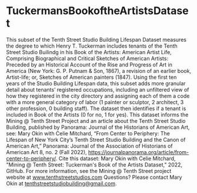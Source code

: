 # TuckermansBookoftheArtistsDataset
This subset of the Tenth Street Studio Building Lifespan Dataset measures the
degree to which Henry T. Tuckerman includes tenants of the Tenth Street Studio Builindg in his Book of the Artists: American Artist Life, Comprising Biographical and Critical
Sketches of American Artists: Preceded by an Historical Account of the Rise and Progress of Art in
America (New York: G. P. Putnam &amp; Son, 1867), a revision of an earlier book, Artist-life; or, Sketches of American painters
(1847). Using the first ten years of the Studio Building Lifespan data, this
subset adds more granular detail about tenants’ registered occupations, including
an unfiltered view of how they registered in the city directory and assigning each of
them a code with a more general category of labor (1 painter or sculptor, 2
architect, 3 other profession, 0 building staff). The dataset then identifies if a tenant
is included in Book of the Artists (0 for no, 1 for yes). This dataset informs the Mining @ Tenth Street Project and an article about the Tenth Street Studio Building, published by Panorama: Journal of the Historians of American Art, see: Mary Okin with Celie Mitchard, “From Center to Periphery: The Lifespan of New York City’s Tenth Street Studio Building and the Canon of American Art,” Panorama: Journal of the Association of Historians of American Art 8, no. 2 (Fall 2022), https://journalpanorama.org/article/from-center-to-periphery/. Cite this dataset: Mary Okin with Celie Mitchard, "Mining @ Tenth Street: Tuckerman's Book of the Artists Dataset," 2022, GitHub. For more information, see the Mining @ Tenth Street project website at www.tenthstreetstudios.com Questions? Please contact Mary Okin at tenthstreetstudiobuilding@gmail.com.
